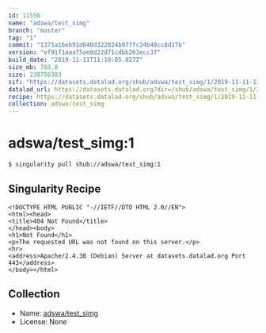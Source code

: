 ```yaml
---
id: 11550
name: "adswa/test_simg"
branch: "master"
tag: "1"
commit: "1375a16eb91d640d322024b97ffc24b48cc8d17b"
version: "ef91f1aaa75ae8d22d71cdbb263ecc37"
build_date: "2019-11-11T11:10:05.827Z"
size_mb: 703.0
size: 230756383
sif: "https://datasets.datalad.org/shub/adswa/test_simg/1/2019-11-11-1375a16e-ef91f1aa/ef91f1aaa75ae8d22d71cdbb263ecc37.sif"
datalad_url: https://datasets.datalad.org?dir=/shub/adswa/test_simg/1/2019-11-11-1375a16e-ef91f1aa/
recipe: https://datasets.datalad.org/shub/adswa/test_simg/1/2019-11-11-1375a16e-ef91f1aa/Singularity
collection: adswa/test_simg
---
```


# adswa/test_simg:1

```bash
$ singularity pull shub://adswa/test_simg:1
```

## Singularity Recipe

```singularity
<!DOCTYPE HTML PUBLIC "-//IETF//DTD HTML 2.0//EN">
<html><head>
<title>404 Not Found</title>
</head><body>
<h1>Not Found</h1>
<p>The requested URL was not found on this server.</p>
<hr>
<address>Apache/2.4.38 (Debian) Server at datasets.datalad.org Port 443</address>
</body></html>
```

## Collection

 - Name: [adswa/test_simg](https://github.com/adswa/test_simg)
 - License: None

